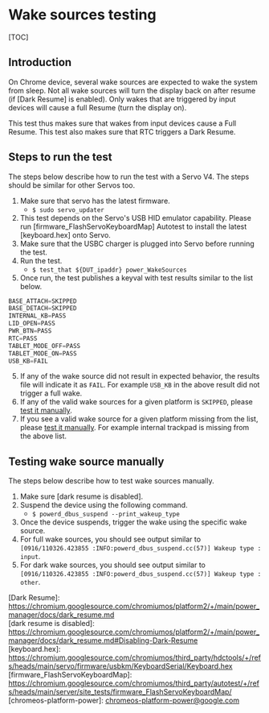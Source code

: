 # Wake sources testing

[TOC]

## Introduction

On Chrome device, several wake sources are expected to wake the system from
sleep. Not all wake sources will turn the display back on after resume (if
[Dark Resume] is enabled). Only wakes that are triggered by input devices will
cause a full Resume (turn the display on).

This test thus makes sure that wakes from input devices cause a Full Resume.
This test also makes sure that RTC triggers a Dark Resume.

## Steps to run the test

The steps below describe how to run the test with a Servo V4. The steps should
be similar for other Servos too.

1.  Make sure that servo has the latest firmware.
    *   `$ sudo servo_updater`
2.  This test depends on the Servo's USB HID emulator capability. Please run
    [firmware_FlashServoKeyboardMap] Autotest to install the latest
    [keyboard.hex] onto Servo.
3.  Make sure that the USBC charger is plugged into Servo before running the
    test.
3.  Run the test.
    *   `$ test_that ${DUT_ipaddr} power_WakeSources`
4.  Once run, the test publishes a keyval with test results similar to the list
    below.

```python
BASE_ATTACH=SKIPPED
BASE_DETACH=SKIPPED
INTERNAL_KB=PASS
LID_OPEN=PASS
PWR_BTN=PASS
RTC=PASS
TABLET_MODE_OFF=PASS
TABLET_MODE_ON=PASS
USB_KB=FAIL
```

5.  If any of the wake source did not result in expected behavior, the results
    file will indicate it as `FAIL`. For example `USB_KB` in the above result
    did not trigger a full wake.
6.  If any of the valid wake sources for a given platform is `SKIPPED`, please
    [test it manually](#Testing-wake-source-manually).
7.  If you see a valid wake source for a given platform missing from the list,
    please [test it manually](#Testing-wake-source-manually). For example
    internal trackpad is missing from the above list.

## Testing wake source manually

The steps below describe how to test wake sources manually.

1.  Make sure [dark resume is disabled].
2.  Suspend the device using the following command.
    *   `$ powerd_dbus_suspend --print_wakeup_type`
3.  Once the device suspends, trigger the wake using the specific wake source.
4.  For full wake sources, you should see output similar to `[0916/110326.423855
    :INFO:powerd_dbus_suspend.cc(57)] Wakeup type : input`.
5.  For dark wake sources, you should see output similar to `[0916/110326.423855
    :INFO:powerd_dbus_suspend.cc(57)] Wakeup type : other`.


\[Dark Resume\]: https://chromium.googlesource.com/chromiumos/platform2/+/main/power_manager/docs/dark_resume.md <br>
\[dark resume is disabled\]: https://chromium.googlesource.com/chromiumos/platform2/+/main/power_manager/docs/dark_resume.md#Disabling-Dark-Resume <br>
\[keyboard.hex\]: https://chromium.googlesource.com/chromiumos/third_party/hdctools/+/refs/heads/main/servo/firmware/usbkm/KeyboardSerial/Keyboard.hex <br>
\[firmware_FlashServoKeyboardMap\]: https://chromium.googlesource.com/chromiumos/third_party/autotest/+/refs/heads/main/server/site_tests/firmware_FlashServoKeyboardMap/ <br>
\[chromeos-platform-power\]: chromeos-platform-power@google.com <br>